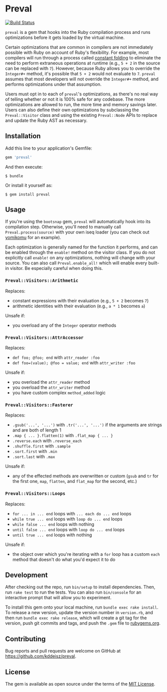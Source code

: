 # Preval

[![Build Status](https://travis-ci.com/kddeisz/preval.svg?branch=master)](https://travis-ci.com/kddeisz/preval)

`preval` is a gem that hooks into the Ruby compilation process and runs optimizations before it gets loaded by the virtual machine.

Certain optimizations that are common in compilers are not immediately possible with Ruby on account of Ruby's flexibility. For example, most compilers will run through a process called [constant folding](https://en.wikipedia.org/wiki/Constant_folding) to eliminate the need to perform extraneous operations at runtime (e.g., `5 + 2` in the source can be replaced with `7`). However, because Ruby allows you to override the `Integer#+` method, it's possible that `5 + 2` would not evaluate to `7`. `preval` assumes that most developers will not override the `Integer#+` method, and performs optimizations under that assumption.

Users must opt in to each of `preval`'s optimizations, as there's no real way of telling whether or not it is 100% safe for any codebase. The more optimizations are allowed to run, the more time and memory savings later. Users can also define their own optimizations by subclassing the `Preval::Visitor` class and using the existing `Preval::Node` APIs to replace and update the Ruby AST as necessary.

## Installation

Add this line to your application's Gemfile:

```ruby
gem 'preval'
```

And then execute:

    $ bundle

Or install it yourself as:

    $ gem install preval

## Usage

If you're using the `bootsnap` gem, `preval` will automatically hook into its compilation step. Otherwise, you'll need to manually call `Preval.process(source)` with your own iseq loader (you can check out [yomikomu](https://github.com/ko1/yomikomu) for an example).

Each optimization is generally named for the function it performs, and can be enabled through the `enable!` method on the visitor class. If you do not explicitly call `enable!` on any optimizations, nothing will change with your source. You can also call `Preval.enable_all!` which will enable every built-in visitor. Be especially careful when doing this.

### `Preval::Visitors::Arithmetic`

Replaces:

- constant expressions with their evaluation (e.g., `5 + 2` becomes `7`)
- arithmetic identities with their evaluation (e.g., `a * 1` becomes `a`)

Unsafe if:

- you overload any of the `Integer` operator methods

### `Preval::Visitors::AttrAccessor`

Replaces:

- `def foo; @foo; end` with `attr_reader :foo`
- `def foo=(value); @foo = value; end` with `attr_writer :foo`

Unsafe if:

- you overload the `attr_reader` method
- you overload the `attr_writer` method
- you have custom complex `method_added` logic

### `Preval::Visitors::Fasterer`

Replaces:

- `.gsub('...', '...')` with `.tr('...', '...')` if the arguments are strings and are both of length 1
- `.map { ... }.flatten(1)` with `.flat_map { ... }`
- `.reverse.each` with `.reverse_each`
- `.shuffle.first` with `.sample`
- `.sort.first` with `.min`
- `.sort.last` with `.max`

Unsafe if:

- any of the effected methods are overwritten or custom (`gsub` and `tr` for the first one, `map`, `flatten`, and `flat_map` for the second, etc.)

### `Preval::Visitors::Loops`

Replaces:

- `for ... in ... end` loops with `... each do ... end` loops
- `while true ... end` loops with `loop do ... end` loops
- `while false ... end` loops with nothing
- `until false ... end` loops with `loop do ... end` loops
- `until true ... end` loops with nothing

Unsafe if:

- the object over which you're iterating with a `for` loop has a custom `each` method that doesn't do what you'd expect it to do

## Development

After checking out the repo, run `bin/setup` to install dependencies. Then, run `rake test` to run the tests. You can also run `bin/console` for an interactive prompt that will allow you to experiment.

To install this gem onto your local machine, run `bundle exec rake install`. To release a new version, update the version number in `version.rb`, and then run `bundle exec rake release`, which will create a git tag for the version, push git commits and tags, and push the `.gem` file to [rubygems.org](https://rubygems.org).

## Contributing

Bug reports and pull requests are welcome on GitHub at https://github.com/kddeisz/preval.

## License

The gem is available as open source under the terms of the [MIT License](https://opensource.org/licenses/MIT).
